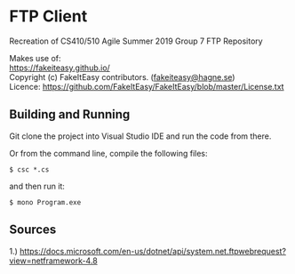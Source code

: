 # FTP Client

Recreation of CS410/510 Agile Summer 2019 Group 7 FTP Repository

Makes use of:<br>
https://fakeiteasy.github.io/<br>
Copyright (c) FakeItEasy contributors. (fakeiteasy@hagne.se)<br>
Licence: https://github.com/FakeItEasy/FakeItEasy/blob/master/License.txt

## Building and Running

Git clone the project into Visual Studio IDE and 
run the code from there. 


Or from the command line, compile the following files:

```
$ csc *.cs
```

and then run it:

```
$ mono Program.exe
```

## Sources

1.) https://docs.microsoft.com/en-us/dotnet/api/system.net.ftpwebrequest?view=netframework-4.8 